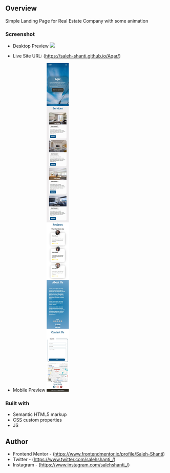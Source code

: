 ## Overview

Simple Landing Page for Real Estate Company with some animation

### Screenshot

- Desktop Preview
  ![](./Images/screenshot.png)

- Live Site URL: (https://saleh-shanti.github.io/Aqar/)

- Mobile Preview
  ![](./Images/Phone-preview.png)

### Built with

- Semantic HTML5 markup
- CSS custom properties
- JS

## Author

- Frontend Mentor - (https://www.frontendmentor.io/profile/Saleh-Shanti)
- Twitter - (https://www.twitter.com/salehshanti_/)
- Instagram - (https://www.instagram.com/salehshanti_/)
